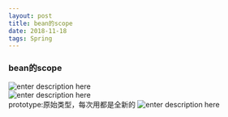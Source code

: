 ```yaml
--- 
layout: post
title: bean的scope
date: 2018-11-18
tags: Spring
---
```

### **bean的scope**
![enter description
here](https://viabcde.github.io/images/blog/20180928101.png)  
![enter description
here](https://viabcde.github.io/images/201811/20181113.png)  
prototype:原始类型，每次用都是全新的
![enter description
here](https://viabcde.github.io/images/blog/20180928102.png)  

